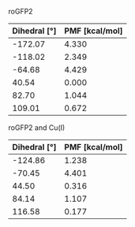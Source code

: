 roGFP2

| Dihedral [°] | PMF [kcal/mol] |
|-----------|-----------|
| -172.07 | 4.330 |
| -118.02 | 2.349 |
| -64.68 | 4.429 |
| 40.54 | 0.000 |
| 82.70 | 1.044 |
| 109.01 | 0.672 |

roGFP2 and Cu(I)

| Dihedral [°] | PMF [kcal/mol] |
|-----------|-----------|
| -124.86 | 1.238 |
| -70.45 | 4.401 |
| 44.50 | 0.316 |
| 84.14 | 1.107 |
| 116.58 | 0.177 |
